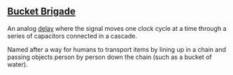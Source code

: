 ## [Bucket Brigade](#bucket-brigade)

An analog [delay](#delay-line) where the signal moves one clock cycle at a time through a series of capacitors connected in a cascade. 

Named after a way for humans to transport items by lining up in a chain and passing objects person by person down the chain (such as a bucket of water).